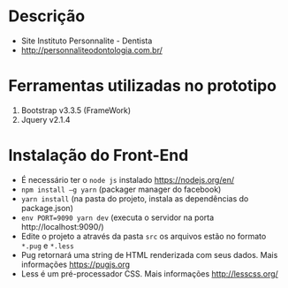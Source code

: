 # Descrição

* Site Instituto Personnalite - Dentista
* http://personnaliteodontologia.com.br/

# Ferramentas utilizadas no prototipo

1.  Bootstrap v3.3.5 (FrameWork)
3.  Jquery v2.1.4

# Instalação do Front-End
* É necessário ter o `node js` instalado https://nodejs.org/en/
* `npm install –g yarn` (packager manager do facebook)
* `yarn install` (na pasta do projeto, instala as dependências do package.json) 
* `env PORT=9090 yarn dev` (executa o servidor na porta http://localhost:9090/)
* Edite o projeto a através da pasta `src` os arquivos estão no formato `*.pug` e `*.less`
* Pug retornará uma string de HTML renderizada com seus dados. Mais informações https://pugjs.org
* Less é um pré-processador CSS. Mais informações http://lesscss.org/
